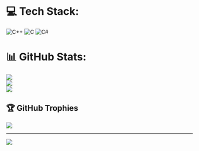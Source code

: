 
# 💻 Tech Stack:
![C++](https://img.shields.io/badge/c++-%2300599C.svg?style=for-the-badge&logo=c%2B%2B&logoColor=white) ![C](https://img.shields.io/badge/c-%2300599C.svg?style=for-the-badge&logo=c&logoColor=white) ![C#](https://img.shields.io/badge/c%23-%23239120.svg?style=for-the-badge&logo=csharp&logoColor=white)
# 📊 GitHub Stats:
![](https://github-readme-stats.vercel.app/api?username=erik-donath&theme=dark&hide_border=false&include_all_commits=false&count_private=false)<br/>
![](https://github-readme-streak-stats.herokuapp.com/?user=erik-donath&theme=dark&hide_border=false)<br/>
![](https://github-readme-stats.vercel.app/api/top-langs/?username=erik-donath&theme=dark&hide_border=false&include_all_commits=false&count_private=false&layout=compact)

## 🏆 GitHub Trophies
![](https://github-profile-trophy.vercel.app/?username=erik-donath&theme=radical&no-frame=false&no-bg=true&margin-w=4)

---
[![](https://visitcount.itsvg.in/api?id=erik-donath&icon=0&color=0)](https://visitcount.itsvg.in)

<!-- Proudly created with GPRM ( https://gprm.itsvg.in ) -->
